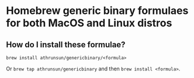 # Homebrew generic binary formulaes for both MacOS and Linux distros

## How do I install these formulae?
`brew install athrunsun/genericbinary/<formula>`

Or `brew tap athrunsun/genericbinary` and then `brew install <formula>`.
